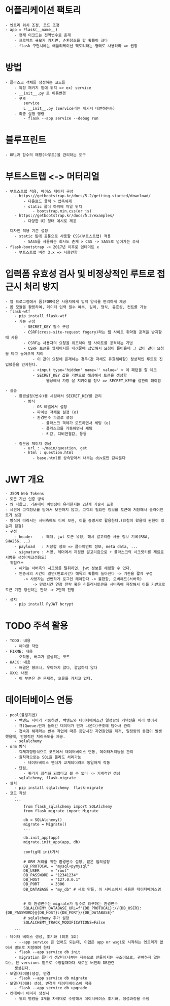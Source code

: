 # 어플리케이션 팩토리
    - 엔트리 위치 조정, 코드 조정
    - app = Flask(__name__)
        - 현재 이코드는 전역변수로 존재
        - 프로젝트 규모가 커지면, 순환참조를 할 확률이 크다
        - flask 구현시에는 애플리케이션 팩토리라는 형태로 사용하라 => 권장

# 방법
    - 플라스크 객체를 생성하는 코드를
        - 특정 패키지 밑에 위치 => ex) service
        - __init__.py 로 이름변경
        - 구조
            service
            L __init__.py (Service라는 패키지 대변하는놈)
        - 최종 실행 명령
            - flask --app service --debug run

# 블루프린트
    - URL과 함수의 매핑(라우트)을 관리하는 도구

# 부트스트랩 <-> 머터리얼
    - 부트스트랩 적용, 베이스 페이지 구성
        - https://getbootstrap.kr/docs/5.2/getting-started/download/
            - 다운르드 클릭 > 압축해제
            - static 폴더 하위에 파일 위치
                - bootstrap.min.css(or js)
        - https://getbootstrap.kr/docs/5.2/examples/
            - 다양한 UI 형태 예시로 제공

    - 디자인 적용 기준 설정
        - static 밑에 공통으로 사용할 CSS(부트스트랩) 적용
            - SASS를 사용하는 회사도 존재 > CSS -> SASS로 넘어가는 추세
    - flask-bootstrap -> 2017년 이후로 업데이트 x
        - 부트스트랩 버전 3.x => 사용안함

# 입력폼 유효성 검사 및 비정상적인 루트로 접근시 처리 방지
    - 웹 프로그램에서 폼(FORM)은 사용자에게 입력 양식을 편리하게 제공
    - 폼 모듈을 활용하여, 데이터 입력 필수 여부, 길이, 형식, 유효성, 컨트롤 가능
    - flask-wtf
        - pip install flask-wtf
        - 기본 구성
            - SECRET_KEY 필수 구성
            - CSRF(cross-site-request fogery)라는 웹 사이트 취약점 공격을 방지할때 사용
            - CSRF는 사용자의 요청을 위조하여 웹 사이트를 공격하는 기법
            - CSRF 토큰을 웹페이지를 내려줄때 삽입해서 요청이 들어올때 그 값이 같이 요청을 타고 들어오게 처리
                - 이 값이 요청에 존재하는 경우(값 자체도 유효해야함) 정상적인 루트로 진입했음을 인지한다.
                - <input type='hidden' name='' value=''> 이 패턴을 잘 체크
                - SECRET_KEY 값을 기반으로 해싱해서 토큰을 생성함
                    - 웹상에서 가장 잘 지켜야할 정보 => SECRET_KEY를 잘관리 해야함

    - 실습
        - 환경설정(변수)를 세팅해서 SECRET_KEY를 관리
            - 방식
                - OS 레벨에서 설정
                - 파이썬 객체로 설정 (o)
                - 환경변수 파일로 설정
                    - 플라스크 객체가 로드하면서 세팅 (o)
                    - 플라스크를 가동하면서 세팅
                    - 키값, 디비연결값, 등등

        - 질문폼 페이지 생성
            - url : ~/main/question, get
            - html : question.html
                - base.html를 상속받아서 내부는 div로만 감싸둔다


# JWT 개요
    - JSON Web Tokens
    - 토큰 기반 인증 방식
    - 왜 나왔고, 기존대비 어떤점이 유리한지는 2단계 기술시 표현
    - 세션에 고객정보를 담아서 보관하지 않고, 고객의 필요한 정보를 토큰에 저장해서 클라이언트가 보관
    - 방식에 따라서는 서버측에도 디비 보관, 이를 증명서로 활용한다.(요청이 왔을때 권한이 있는지 점검)
    - 구성
        - header    : 헤더, jwt 토큰 유형, 해시 알고리즘 사용 정보 기록(RSA, SHA256, ..)
        - payload   : 저장할 정보 => 클라이언트 정보, meta data, ...
        - signature : 서명, 헤더에서 지정한 알고리즘으로 + 플라스크의 시크릿키를 재료로 서명을 생성(체크섬용도)
    - 위험요소
        - 해커는 서버측의 시크릿를 탈취하면, jwt 정보를 해킹할 수 있다.
        - 인증서의 시간이 길면(만료시간) 해독의 확률이 높아진다 -> 기한을 짧게 구성
            -> 사용자는 빈번하게 로그인 해야한다 -> 불편함, 오버헤드(서버측)
                -> 만료시간 연장 전략 혹은 리플래시토큰을 서버측에 저장해서 이를 기반으로 토큰 기간 갱신하는 전략 -> 2단계 진행

    - 설치
        - pip install PyJWT bcrypt


# TODO 주석 활용
    - TODO: 내용
        - 해야할 작업
    - FIXME: 내용
        - 오작동, 버그가 발생되는 코드
    - HACK: 내용
        - 해결은 했으나, 우아하지 않다, 깔끔하지 않다
    - XXX: 내용
        - 이 부분은 큰 문제점, 오류를 가지고 있다.

# 데이터베이스 연동
    - pool(풀링기법)
        - 빽엔드 서버가 가동하면, 빽엔드와 데이터베이스간 일정량의 커넥션을 미리 맺어서
        - 큐(Queue:먼저 들어간 데이터가 먼저 나온다)구조에 담아서 관리
        - 접속과 해제라는 반복 작업에 따른 응답시간 지연원인을 제거, 일정량의 동접이 발생했을때, 안정적인 처리속도를 제공.
        - sqlalchemy
    - orm 방식
        - 객체지향방식으로 코드에서 데이터베이스 연동, 데이터처리등을 관리
        - 원칙적으로는 SQL을 몰라도 처리가능
            - 데이터베이스 밴더가 교체되더라도 동일하게 작동
        - 단점,
            - 쿼리가 최적화 되었다고 볼 수 없다 -> 기계적인 생성 
        - sqlalchemy, flask-migrate
    - 설치
        - pip install sqlalchemy  flask-migrate
    - 코드 작성
        -
        ```
            from flask_sqlalchemy import SQLAlchemy
            from flask_migrate import Migrate

            db = SQLAlchemy()
            migrate = Migrate()
            ...

            db.init_app(app)
            migrate.init_app(app, db)

            config에 init가서

            # ORM 처리를 위한 환경변수 설정, 밑은 임의설정
            DB_PROTOCAL = "mysql+pymysql"
            DB_USER     = "root"
            DB_PASSWORD = "12341234"
            DB_HOST     = "127.0.0.1"
            DB_PORT     = 3306
            DB_DATABASE = "my_db" # 새로 만들, 이 서비스에서 사용한 데이터베이스명


            # 이 환경변수는 migrate가 필수로 요구하는 환경변수
            SQLALCHEMY_DATABASE_URL=f"{DB_PROTOCAL}://{DB_USER}:{DB_PASSWORD}@{DB_HOST}:{DB_PORT}/{DB_DATABASE}"
            # sqlalchemy 추가 설정
            SQLALCHEMY_TRACK_MODIFICATIONS=False

        ```
    - 데이터 베이스 생성, 초기화 (최초 1회)
        - --app service 은 없어도 되는데, 이앱은 app or wsgi로 시작하는 엔트리가 없어서 별도로 지정해야 한다
        - flask --app service db init
        - migration 폴더가 생긴다(내부는 자동으로 만들어지는 구조이므로, 관여하지 않는다), 단 versions 밑으로 수정할때마다 새로운 버전의 DB관련
        생성된다.
    - 모델(테이블)생성, 변경
        - flask --app service db migrate
    - 모델(테이블) 생성, 변경후 데이터베이스에 적용
        - flask --app service db upgrade
    - 컨테이너 이미지 생성시
        - 위의 명령들 3개를 차례대로 수행해서 데이터베이스 초기화, 생성과정을 수행